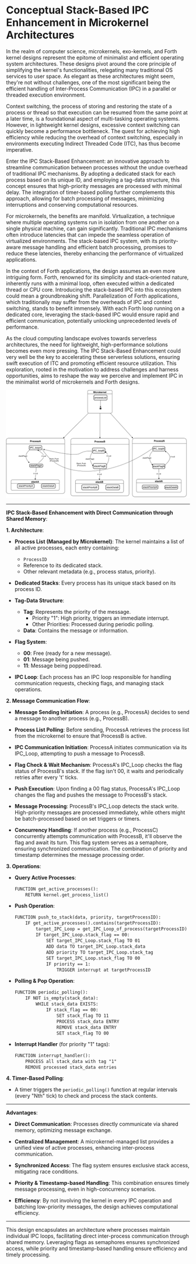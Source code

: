 # **Conceptual Stack-Based IPC Enhancement in Microkernel Architectures**

In the realm of computer science, microkernels, exo-kernels, and Forth kernel designs represent the epitome of minimalist and efficient operating system architectures. These designs pivot around the core principle of simplifying the kernel's functionalities, relegating many traditional OS services to user space. As elegant as these architectures might seem, they're not without challenges, one of the most significant being the efficient handling of Inter-Process Communication (IPC) in a parallel or threaded execution environment.

Context switching, the process of storing and restoring the state of a process or thread so that execution can be resumed from the same point at a later time, is a foundational aspect of multi-tasking operating systems. However, in lightweight kernel designs, excessive context switching can quickly become a performance bottleneck. The quest for achieving high efficiency while reducing the overhead of context switching, especially in environments executing Indirect Threaded Code (ITC), has thus become imperative.

Enter the IPC Stack-Based Enhancement: an innovative approach to streamline communication between processes without the undue overhead of traditional IPC mechanisms. By adopting a dedicated stack for each process based on its unique ID, and employing a tag-data structure, this concept ensures that high-priority messages are processed with minimal delay. The integration of timer-based polling further complements this approach, allowing for batch processing of messages, minimizing interruptions and conserving computational resources.

For microkernels, the benefits are manifold. Virtualization, a technique where multiple operating systems run in isolation from one another on a single physical machine, can gain significantly. Traditional IPC mechanisms often introduce latencies that can impede the seamless operation of virtualized environments. The stack-based IPC system, with its priority-aware message handling and efficient batch processing, promises to reduce these latencies, thereby enhancing the performance of virtualized applications.

In the context of Forth applications, the design assumes an even more intriguing form. Forth, renowned for its simplicity and stack-oriented nature, inherently runs with a minimal loop, often executed within a dedicated thread or CPU core. Introducing the stack-based IPC into this ecosystem could mean a groundbreaking shift. Parallelization of Forth applications, which traditionally may suffer from the overheads of IPC and context switching, stands to benefit immensely. With each Forth loop running on a dedicated core, leveraging the stack-based IPC would ensure rapid and efficient communication, potentially unlocking unprecedented levels of performance.

As the cloud computing landscape evolves towards serverless architectures, the need for lightweight, high-performance solutions becomes even more pressing. The IPC Stack-Based Enhancement could very well be the key to accelerating these serverless solutions, ensuring swift execution of ITC and promoting efficient resource utilization. This exploration, rooted in the motivation to address challenges and harness opportunities, aims to reshape the way we perceive and implement IPC in the minimalist world of microkernels and Forth designs.

![](ipc_micrikernel.png.png)

---

**IPC Stack-Based Enhancement with Direct Communication through Shared Memory**:

**1. Architecture**:

- **Process List (Managed by Microkernel)**: The kernel maintains a list of all active processes, each entry containing:
  - `ProcessID`
  - Reference to its dedicated stack.
  - Other relevant metadata (e.g., process status, priority).

- **Dedicated Stacks**: Every process has its unique stack based on its process ID.

- **Tag-Data Structure**:
  - **Tag**: Represents the priority of the message.
    - Priority "1": High priority, triggers an immediate interrupt.
    - Other Priorities: Processed during periodic polling.
  - **Data**: Contains the message or information.

- **Flag System**:
  - **00**: Free (ready for a new message).
  - **01**: Message being pushed.
  - **11**: Message being popped/read.

- **IPC Loop**: Each process has an IPC loop responsible for handling communication requests, checking flags, and managing stack operations.

**2. Message Communication Flow**:

- **Message Sending Initiation**: A process (e.g., ProcessA) decides to send a message to another process (e.g., ProcessB).

- **Process List Polling**: Before sending, ProcessA retrieves the process list from the microkernel to ensure that ProcessB is active.

- **IPC Communication Initiation**: ProcessA initiates communication via its IPC_Loop, attempting to push a message to ProcessB.

- **Flag Check & Wait Mechanism**: ProcessA's IPC_Loop checks the flag status of ProcessB's stack. If the flag isn't 00, it waits and periodically retries after every 't' ticks.

- **Push Execution**: Upon finding a 00 flag status, ProcessA's IPC_Loop changes the flag and pushes the message to ProcessB's stack.

- **Message Processing**: ProcessB's IPC_Loop detects the stack write. High-priority messages are processed immediately, while others might be batch-processed based on set triggers or timers.

- **Concurrency Handling**: If another process (e.g., ProcessC) concurrently attempts communication with ProcessB, it'll observe the flag and await its turn. This flag system serves as a semaphore, ensuring synchronized communication. The combination of priority and timestamp determines the message processing order.

**3. Operations**:

- **Query Active Processes**:
  ```pseudo
  FUNCTION get_active_processes():
      RETURN kernel.get_process_list()
  ```

- **Push Operation**:
  ```pseudo
  FUNCTION push_to_stack(data, priority, targetProcessID):
      IF get_active_processes().contains(targetProcessID):
          target_IPC_Loop = get_IPC_Loop_of_process(targetProcessID)
          IF target_IPC_Loop.stack_flag == 00:
              SET target_IPC_Loop.stack_flag TO 01
              ADD data TO target_IPC_Loop.stack_data
              ADD priority TO target_IPC_Loop.stack_tag
              SET target_IPC_Loop.stack_flag TO 00
              IF priority == 1:
                  TRIGGER interrupt at targetProcessID
  ```

- **Polling & Pop Operation**:
  ```pseudo
  FUNCTION periodic_polling():
      IF NOT is_empty(stack_data):
          WHILE stack_data EXISTS:
              IF stack_flag == 00:
                  SET stack_flag TO 11
                  PROCESS stack_data ENTRY
                  REMOVE stack_data ENTRY
                  SET stack_flag TO 00
  ```

- **Interrupt Handler** (for priority "1" tags):
  ```pseudo
  FUNCTION interrupt_handler():
      PROCESS all stack_data with tag "1"
      REMOVE processed stack_data entries
  ```

**4. Timer-Based Polling**:

- A timer triggers the `periodic_polling()` function at regular intervals (every "Nth" tick) to check and process the stack contents.

---

**Advantages**:

- **Direct Communication**: Processes directly communicate via shared memory, optimizing message exchange.

- **Centralized Management**: A microkernel-managed list provides a unified view of active processes, enhancing inter-process communication.

- **Synchronized Access**: The flag system ensures exclusive stack access, mitigating race conditions.

- **Priority & Timestamp-based Handling**: This combination ensures timely message processing, even in high-concurrency scenarios.

- **Efficiency**: By not involving the kernel in every IPC operation and batching low-priority messages, the design achieves computational efficiency.

---

This design encapsulates an architecture where processes maintain individual IPC loops, facilitating direct inter-process communication through shared memory. Leveraging flags as semaphores ensures synchronized access, while priority and timestamp-based handling ensure efficiency and timely processing.

